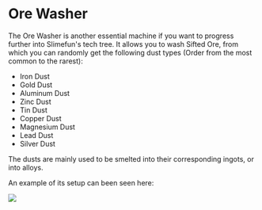 # Ore Washer
The Ore Washer is another essential machine if you want to progress further into Slimefun's tech tree. It allows you to wash Sifted Ore, from which you can randomly get the following dust types (Order from the most common to the rarest):
* Iron Dust
* Gold Dust
* Aluminum Dust
* Zinc Dust
* Tin Dust
* Copper Dust
* Magnesium Dust
* Lead Dust
* Silver Dust

The dusts are mainly used to be smelted into their corresponding ingots, or into alloys.

An example of its setup can been seen here:

![](https://i.gyazo.com/2abec5a0fd57954a10592c04311c5f91.png)
